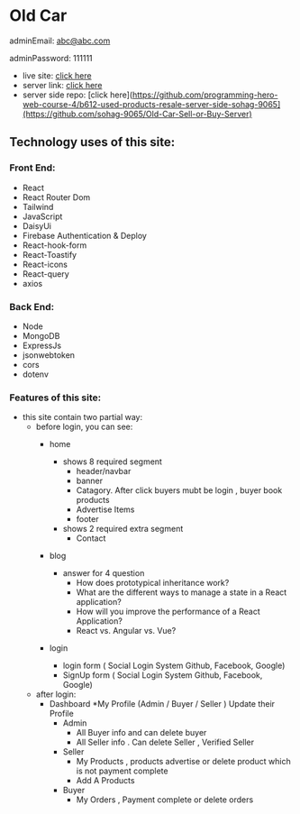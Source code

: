 # Old Car


adminEmail: abc@abc.com

adminPassword: 111111



* live site: [click here](https://old-car-sell-or-buy.web.app)
* server link: [click here](https://old-car-server.vercel.app/ ) 
* server side   repo: [click here](https://github.com/programming-hero-web-course-4/b612-used-products-resale-server-side-sohag-9065](https://github.com/sohag-9065/Old-Car-Sell-or-Buy-Server)



## Technology uses of this site:
### Front End:

* React
* React Router Dom
* Tailwind
* JavaScript
* DaisyUi
* Firebase Authentication & Deploy
* React-hook-form
* React-Toastify
* React-icons
* React-query
* axios


### Back End:

* Node
* MongoDB
* ExpressJs
* jsonwebtoken
* cors
* dotenv

### Features of this site:
* this site contain two partial way:
    * before login, you can see:
        * home
            * shows 8 required segment
                * header/navbar
                * banner
                * Catagory. After click buyers mubt be login , buyer book products
                * Advertise Items
                * footer
            * shows 2 required extra segment
                * Contact

        * blog
            * answer for 4 question
                * How does prototypical inheritance work?
                * What are the different ways to manage a state in a React application?
                * How will you improve the performance of a React Application?
                * React vs. Angular vs. Vue?
        * login
            * login form ( Social Login System Github, Facebook, Google)
            * SignUp form ( Social Login System Github, Facebook, Google)
    * after login:
        * Dashboard
            *My Profile (Admin / Buyer / Seller ) Update their Profile
            * Admin
                * All Buyer info and can delete buyer
                * All Seller info . Can delete Seller , Verified Seller
            * Seller
                * My Products , products advertise or delete product which is not payment complete
                * Add A Products
             * Buyer
                * My Orders , Payment complete or delete orders
        

